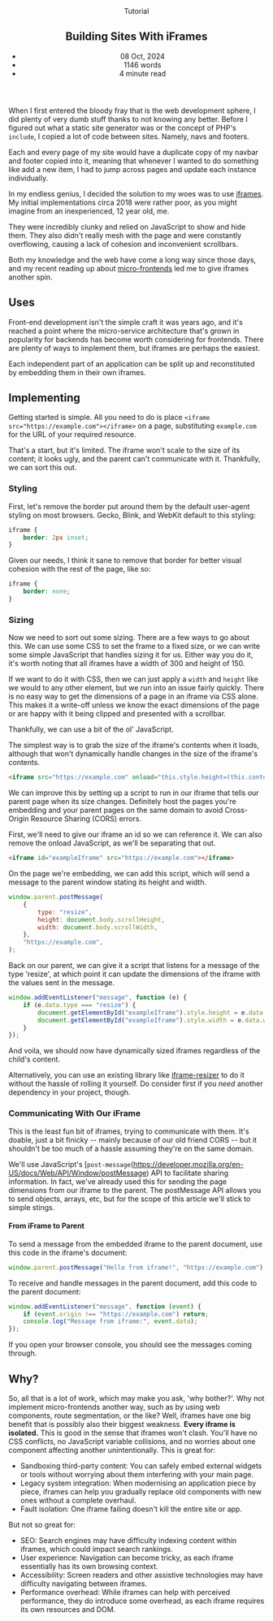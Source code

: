 <head>
    <title>Building Sites With iFrames | Vale.Rocks</title>
    <meta property="og:title" content="Building Sites With iFrames"/>
    <meta name="description" content="A look at putting iframes to use for seamlessly displaying content and implementing micro-frontends." />
    <meta property="og:description" content="Putting websites in websites." />
    <meta property="article:published_time" content="2024-10-08" />
    <meta property="article:modified_time" content="2024-10-08" />
    <meta property="article:section" content="Tutorial" />
</head>

<article>
<header>
	 Tutorial
	<h1>
		Building Sites With iFrames
	</h1>
	<ul>
		<li><time datetime="2024-10-08">08 Oct, 2024</time></li>
	    <li>1146 words</li>
		<li>4 minute read</li>
	</ul>
</header>

<div class="readable-width">

When I first entered the bloody fray that is the web development sphere, I did plenty of very dumb stuff thanks to not knowing any better. Before I figured out what a static site generator was or the concept of PHP's `include`, I copied a lot of code between sites. Namely, navs and footers.

Each and every page of my site would have a duplicate copy of my navbar and footer copied into it, meaning that whenever I wanted to do something like add a new item, I had to jump across pages and update each instance individually.

In my endless genius, I decided the solution to my woes was to use [iframes](https://developer.mozilla.org/en-US/docs/Web/HTML/Element/iframe). My initial implementations circa 2018 were rather poor, as you might imagine from an inexperienced, 12 year old, me.

They were incredibly clunky and relied on JavaScript to show and hide them. They also didn't really mesh with the page and were constantly overflowing, causing a lack of cohesion and inconvenient scrollbars.

Both my knowledge and the web have come a long way since those days, and my recent reading up about [micro-frontends](https://martinfowler.com/articles/micro-frontends.html) led me to give iframes another spin.

## Uses

Front-end development isn't the simple craft it was years ago, and it's reached a point where the micro-service architecture that's grown in popularity for backends has become worth considering for frontends. There are plenty of ways to implement them, but iframes are perhaps the easiest.

Each independent part of an application can be split up and reconstituted by embedding them in their own iframes.

## Implementing

Getting started is simple. All you need to do is place `<iframe src="https://example.com"></iframe>` on a page, substituting `example.com` for the URL of your required resource.

That's a start, but it's limited. The iframe won't scale to the size of its content; it looks ugly, and the parent can't communicate with it. Thankfully, we can sort this out.

### Styling

First, let's remove the border put around them by the default user-agent styling on most browsers. Gecko, Blink, and WebKit default to this styling:

```css
iframe {
	border: 2px inset;
}
```

Given our needs, I think it sane to remove that border for better visual cohesion with the rest of the page, like so:

```css
iframe {
	border: none;
}
```

### Sizing

Now we need to sort out some sizing. There are a few ways to go about this. We can use some CSS to set the frame to a fixed size, or we can write some simple JavaScript that handles sizing it for us. Either way you do it, it's worth noting that all iframes have a width of 300 and height of 150.

If we want to do it with CSS, then we can just apply a `width` and `height` like we would to any other element, but we run into an issue fairly quickly. There is no easy way to get the dimensions of a page in an iframe via CSS alone. This makes it a write-off unless we know the exact dimensions of the page or are happy with it being clipped and presented with a scrollbar.

Thankfully, we can use a bit of the ol' JavaScript.

The simplest way is to grab the size of the iframe's contents when it loads, although that won't dynamically handle changes in the size of the iframe's contents.

```html
<iframe src="https://example.com" onload="this.style.height=(this.contentWindow.document.body.scrollHeight)+'px';" width="100%"> </iframe>
```

We can improve this by setting up a script to run in our iframe that tells our parent page when its size changes. Definitely host the pages you're embedding and your parent pages on the same domain to avoid Cross-Origin Resource Sharing (CORS) errors.

First, we'll need to give our iframe an id so we can reference it. We can also remove the onload JavaScript, as we'll be separating that out.

```html
<iframe id="exampleIframe" src="https://example.com"></iframe>
```

On the page we're embedding, we can add this script, which will send a message to the parent window stating its height and width.

```javascript
window.parent.postMessage(
	{
		type: "resize",
		height: document.body.scrollHeight,
		width: document.body.scrollWidth,
	},
	"https://example.com",
);
```

Back on our parent, we can give it a script that listens for a message of the type 'resize', at which point it can update the dimensions of the iframe with the values sent in the message.

```javascript
window.addEventListener("message", function (e) {
	if (e.data.type === "resize") {
		document.getElementById("exampleIframe").style.height = e.data.height + "px";
		document.getElementById("exampleIframe").style.width = e.data.width + "px";
	}
});
```

And voila, we should now have dynamically sized iframes regardless of the child's content.

Alternatively, you can use an existing library like [iframe-resizer](https://iframe-resizer.com) to do it without the hassle of rolling it yourself. Do consider first if you _need_ another dependency in your project, though.

### Communicating With Our iFrame

This is the least fun bit of iframes, trying to communicate with them. It's doable, just a bit finicky -- mainly because of our old friend CORS -- but it shouldn't be too much of a hassle assuming they're on the same domain.

We'll use JavaScript's [`post-message`(https://developer.mozilla.org/en-US/docs/Web/API/Window/postMessage) API to facilitate sharing information. In fact, we've already used this for sending the page dimensions from our iframe to the parent. The postMessage API allows you to send objects, arrays, etc, but for the scope of this article we'll stick to simple stings.

#### From iFrame to Parent

To send a message from the embedded iframe to the parent document, use this code in the iframe's document:

```javascript
window.parent.postMessage("Hello from iframe!", "https://example.com");
```

To receive and handle messages in the parent document, add this code to the parent document:

```javascript
window.addEventListener("message", function (event) {
	if (event.origin !== "https://example.com") return;
	console.log("Message from iframe:", event.data);
});
```

If you open your browser console, you should see the messages coming through.

## Why?

So, all that is a lot of work, which may make you ask, 'why bother?'. Why not implement micro-frontends another way, such as by using web components, route segmentation, or the like? Well, iframes have one big benefit that is possibly also their biggest weakness. **Every iframe is isolated.** This is good in the sense that iframes won't clash. You'll have no CSS conflicts, no JavaScript variable collisions, and no worries about one component affecting another unintentionally. This is great for:

- Sandboxing third-party content: You can safely embed external widgets or tools without worrying about them interfering with your main page.
- Legacy system integration: When modernising an application piece by piece, iframes can help you gradually replace old components with new ones without a complete overhaul.
- Fault isolation: One iframe failing doesn't kill the entire site or app.

But not so great for:

- SEO: Search engines may have difficulty indexing content within iframes, which could impact search rankings.
- User experience: Navigation can become tricky, as each iframe essentially has its own browsing context.
- Accessibility: Screen readers and other assistive technologies may have difficulty navigating between iframes.
- Performance overhead: While iframes can help with perceived performance, they do introduce some overhead, as each iframe requires its own resources and DOM.

<section class="giscus"></section>

</div>
</article>
